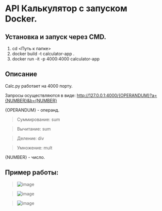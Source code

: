 # API Калькулятор с запуском Docker.

## Установка и запуск через CMD.

1. cd <Путь к папке>
2. docker build -t calculator-app .
3. docker run -it -p 4000:4000 calculator-app

## Описание

Calc.py работает на 4000 порту.

Запросы осуществляются в виде: http://127.0.0.1:4000/{OPERANDUM}?a={NUMBER}&b={NUMBER}

{OPERANDUM} - операнд.
> Суммирование: sum

> Вычитание: sum

> Деление: div

> Умножение: mult
                    
{NUMBER} - число.

## Пример работы:

>![image](https://github.com/KhoroshkeevDA/Calculator/assets/147157811/df4e3fc6-6207-4d42-a748-e4eaee7f37be)

>![image](https://github.com/KhoroshkeevDA/Calculator/assets/147157811/d14b05e3-e318-409c-aa5d-8c50413ea8ad)

>![image](https://github.com/KhoroshkeevDA/Calculator/assets/147157811/caff91c2-b75a-496c-ba12-c6bdd0104073)

